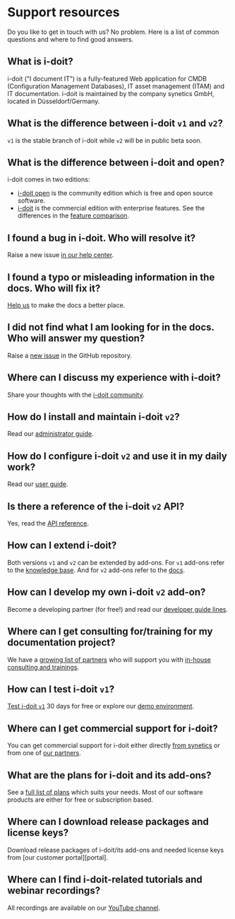 # Support resources

Do you like to get in touch with us? No problem. Here is a list of common questions and where to find good answers.

## What is i-doit?

i-doit ("I document IT") is a fully-featured Web application for CMDB (Configuration Management Databases), IT asset management (ITAM) and IT documentation. i-doit is maintained by the company synetics GmbH, located in Düsseldorf/Germany.

## What is the difference between i-doit `v1` and `v2`?

`v1` is the stable branch of i-doit while `v2` will be in public beta soon.

## What is the difference between i-doit and open?

i-doit comes in two editions:

-   [i-doit open][open] is the community edition which is free and open source software.
-   [i-doit][website] is the commercial edition with enterprise features. See the differences in the [feature comparison][comparison].

## I found a bug in i-doit. Who will resolve it?

Raise a new issue [in our help center][help].

## I found a typo or misleading information in the docs. Who will fix it?

[Help us][contributing] to make the docs a better place.

## I did not find what I am looking for in the docs. Who will answer my question?

Raise a [new issue][issues] in the GitHub repository.

## Where can I discuss my experience with i-doit?

Share your thoughts with the [i-doit community][community].

## How do I install and maintain i-doit `v2`?

Read our [administrator guide][docs].

## How do I configure i-doit `v2` and use it in my daily work?

Read our [user guide][docs].

## Is there a reference of the i-doit `v2` API?

Yes, read the [API reference][docs].

## How can I extend i-doit?

Both versions `v1` and `v2` can be extended by add-ons. For `v1` add-ons refer to the [knowledge base][kb]. And for `v2` add-ons refer to the [docs][docs].

## How can I develop my own i-doit `v2` add-on?

Become a developing partner (for free!) and read our [developer guide lines][docs].

## Where can I get consulting for/training for my documentation project?

We have a [growing list of partners][partners] who will support you with [in-house consulting and trainings][trainings].

## How can I test i-doit `v1`?

[Test i-doit `v1`][trail] 30 days for free or explore our [demo environment][demo].

## Where can I get commercial support for i-doit?

You can get commercial support for i-doit either directly [from synetics][help] or from one of [our partners][partners].

## What are the plans for i-doit and its add-ons?

See a [full list of plans][plans] which suits your needs. Most of our software products are either for free or subscription based.

## Where can I download release packages and license keys?

Download release packages of i-doit/its add-ons and needed license keys from [our customer portal][portal].

## Where can I find i-doit-related tutorials and webinar recordings?

All recordings are available on our [YouTube channel][youtube].

[community]: https://community.i-doit.com/
[comparison]: https://www.i-doit.org/cmdb-it-documentation/
[contributing]: CONTRIBUTING.md
[center]: https://center.i-doit.com/
[demo]: https://demo.i-doit.com/
[docs]: https://docs.i-doit.com
[help]: https://help.i-doit.com/
[kb]: https://kb.i-doit.com/
[issues]: https://github.com/i-doit/docs/issues
[open]: https://i-doit.org/
[partners]: https://www.i-doit.com/en/partner/
[plans]: https://www.i-doit.com/en/i-doit/price-overview/
[trail]: https://www.i-doit.com/en/i-doit/i-doit-30-day-free-trial-download/
[trainings]: https://www.i-doit.com/en/support/producttrainings/
[website]: https://i-doit.com/
[youtube]: https://www.youtube.com/user/smartitsm
